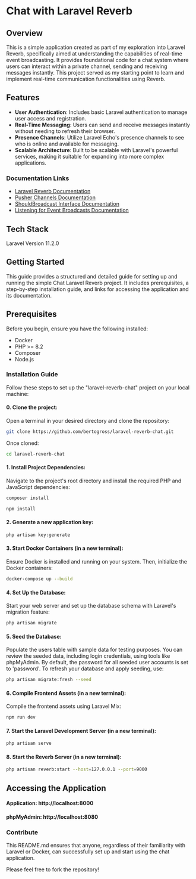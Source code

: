 # Chat with Laravel Reverb

## Overview
This is a simple application created as part of my exploration into Laravel Reverb, specifically aimed at understanding the capabilities of real-time event broadcasting. It provides foundational code for a chat system where users can interact within a private channel, sending and receiving messages instantly. This project served as my starting point to learn and implement real-time communication functionalities using Reverb.

## Features
- **User Authentication**: Includes basic Laravel authentication to manage user access and registration.
- **Real-Time Messaging**: Users can send and receive messages instantly without needing to refresh their browser.
- **Presence Channels**: Utilize Laravel Echo's presence channels to see who is online and available for messaging.
- **Scalable Architecture**: Built to be scalable with Laravel's powerful services, making it suitable for expanding into more complex applications.

### Documentation Links
- [Laravel Reverb Documentation](https://laravel.com/docs/11.x/reverb)
- [Pusher Channels Documentation](https://laravel.com/docs/11.x/broadcasting#client-pusher-channels)
- [ShouldBroadcast Interface Documentation](https://laravel.com/docs/11.x/broadcasting#the-shouldbroadcast-interface)
- [Listening for Event Broadcasts Documentation](https://laravel.com/docs/11.x/broadcasting#listening-for-event-broadcasts)

## Tech Stack
Laravel Version 11.2.0

## Getting Started
This guide provides a structured and detailed guide for setting up and running the simple Chat Laravel Reverb project. It includes prerequisites, a step-by-step installation guide, and links for accessing the application and its documentation.

## Prerequisites
Before you begin, ensure you have the following installed:
- Docker
- PHP >= 8.2
- Composer
- Node.js

### Installation Guide
Follow these steps to set up the "laravel-reverb-chat" project on your local machine:

#### 0. Clone the project:
Open a terminal in your desired directory and clone the repository:
```bash
git clone https://github.com/bertogross/laravel-reverb-chat.git
```
Once cloned:
```bash
cd laravel-reverb-chat
```

#### 1. Install Project Dependencies:
Navigate to the project's root directory and install the required PHP and JavaScript dependencies:
```bash
composer install
```
```bash
npm install
```

#### 2. Generate a new application key:
```bash
php artisan key:generate
```

#### 3. Start Docker Containers (in a new terminal):
Ensure Docker is installed and running on your system. Then, initialize the Docker containers:
```bash
docker-compose up --build
```

#### 4. Set Up the Database:
Start your web server and set up the database schema with Laravel's migration feature:
```bash 
php artisan migrate
```

#### 5. Seed the Database:
Populate the users table with sample data for testing purposes. You can review the seeded data, including login credentials, using tools like phpMyAdmin. By default, the password for all seeded user accounts is set to 'password'. To refresh your database and apply seeding, use:
```bash 
php artisan migrate:fresh --seed
```

#### 6. Compile Frontend Assets (in a new terminal):
Compile the frontend assets using Laravel Mix:
```bash 
npm run dev
```

#### 7. Start the Laravel Development Server (in a new terminal):
```bash 
php artisan serve
```

#### 8. Start the Reverb Server (in a new terminal):
```bash 
php artisan reverb:start --host=127.0.0.1 --port=9000
```

## Accessing the Application
#### Application: http://localhost:8000
#### phpMyAdmin: http://localhost:8080


### Contribute
This README.md ensures that anyone, regardless of their familiarity with Laravel or Docker, can successfully set up and start using the chat application.

Please feel free to fork the repository!
